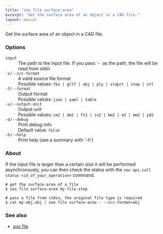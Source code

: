 ```yaml
---
title: "zoo file surface-area"
excerpt: "Get the surface area of an object in a CAD file."
layout: manual
---
```


Get the surface area of an object in a CAD file.

### Options

<dl class="flags">
   <dt><code>input</code></dt>
   <dd>The path to the input file. If you pass `-` as the path, the file will be read from stdin</dd>

   <dt><code>-s/--src-format</code></dt>
   <dd>A valid source file format<br/>Possible values: <code>fbx | gltf | obj | ply | sldprt | step | stl</code></dd>

   <dt><code>-f/--format</code></dt>
   <dd>Output format<br/>Possible values: <code>json | yaml | table</code></dd>

   <dt><code>-u/--output-unit</code></dt>
   <dd>Output unit<br/>Possible values: <code>cm2 | dm2 | ft2 | in2 | km2 | m2 | mm2 | yd2</code></dd>

   <dt><code>-d/--debug</code></dt>
   <dd>Print debug info<br/>Default value: <code>false</code></dd>

   <dt><code>-h/--help</code></dt>
   <dd>Print help (see a summary with '-h')</dd>
</dl>


### About

If the input file is larger than a certain size it will be
performed asynchronously, you can then check the status with the
`zoo api-call status <id_of_your_operation>` command.

```
# get the surface-area of a file
$ zoo file surface-area my-file.step

# pass a file from stdin, the original file type is required
$ cat my-obj.obj | zoo file surface-area - --src-format=obj
```

### See also

* [zoo file](./zoo_file)